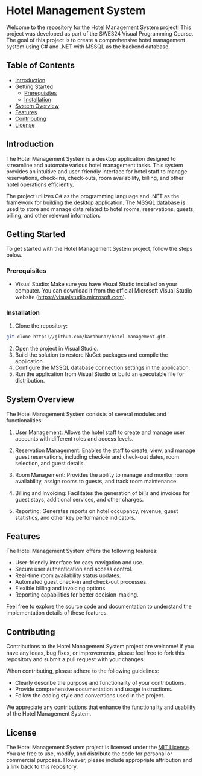 # Hotel Management System

Welcome to the repository for the Hotel Management System project! This project was developed as part of the SWE324 Visual Programming Course. The goal of this project is to create a comprehensive hotel management system using C# and .NET with MSSQL as the backend database.

## Table of Contents

- [Introduction](#introduction)
- [Getting Started](#getting-started)
  - [Prerequisites](#prerequisites)
  - [Installation](#installation)
- [System Overview](#system-overview)
- [Features](#features)
- [Contributing](#contributing)
- [License](#license)

## Introduction

The Hotel Management System is a desktop application designed to streamline and automate various hotel management tasks. This system provides an intuitive and user-friendly interface for hotel staff to manage reservations, check-ins, check-outs, room availability, billing, and other hotel operations efficiently.

The project utilizes C# as the programming language and .NET as the framework for building the desktop application. The MSSQL database is used to store and manage data related to hotel rooms, reservations, guests, billing, and other relevant information.

## Getting Started

To get started with the Hotel Management System project, follow the steps below.

### Prerequisites

- Visual Studio: Make sure you have Visual Studio installed on your computer. You can download it from the official Microsoft Visual Studio website (https://visualstudio.microsoft.com).

### Installation

1. Clone the repository:

```bash
git clone https://github.com/karabunar/hotel-management.git
```

2. Open the project in Visual Studio.
3. Build the solution to restore NuGet packages and compile the application.
4. Configure the MSSQL database connection settings in the application.
5. Run the application from Visual Studio or build an executable file for distribution.

## System Overview

The Hotel Management System consists of several modules and functionalities:

1. User Management: Allows the hotel staff to create and manage user accounts with different roles and access levels.

2. Reservation Management: Enables the staff to create, view, and manage guest reservations, including check-in and check-out dates, room selection, and guest details.

3. Room Management: Provides the ability to manage and monitor room availability, assign rooms to guests, and track room maintenance.

4. Billing and Invoicing: Facilitates the generation of bills and invoices for guest stays, additional services, and other charges.

5. Reporting: Generates reports on hotel occupancy, revenue, guest statistics, and other key performance indicators.

## Features

The Hotel Management System offers the following features:

- User-friendly interface for easy navigation and use.
- Secure user authentication and access control.
- Real-time room availability status updates.
- Automated guest check-in and check-out processes.
- Flexible billing and invoicing options.
- Reporting capabilities for better decision-making.

Feel free to explore the source code and documentation to understand the implementation details of these features.

## Contributing

Contributions to the Hotel Management System project are welcome! If you have any ideas, bug fixes, or improvements, please feel free to fork this repository and submit a pull request with your changes.

When contributing, please adhere to the following guidelines:

- Clearly describe the purpose and functionality of your contributions.
- Provide comprehensive documentation and usage instructions.
- Follow the coding style and conventions used in the project.

We appreciate any contributions that enhance the functionality and usability of the Hotel Management System.

## License

The Hotel Management System project is licensed under the [MIT License](LICENSE). You are free to use, modify, and distribute the code for personal or commercial purposes. However, please include appropriate attribution and a link back to this repository.
